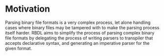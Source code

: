 # Motivation

Parsing binary file formats is a very complex process, let
alone handling cases where binary files may be tampered
with to make the parsing process itself harder. RBDL aims
to simplify the process of parsing complex binary file
formats by delegating the process of writing parsers to
transpiler that accepts declarative syntax, and generating
an imperative parser for the given format.
